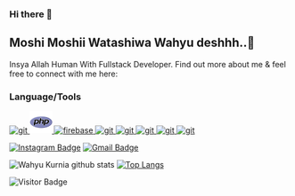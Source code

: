 ### Hi there 👋

## Moshi Moshii Watashiwa Wahyu deshhh..👋

Insya Allah Human With Fullstack Developer. Find out more about me & feel free to connect with me here:

<h3 align="left">Language/Tools</h3>
<p align="left"> 
  <a href="https://kotlinlang.org/" target="_blank"> <img src="https://www.vectorlogo.zone/logos/kotlinlang/kotlinlang-icon.svg" alt="git" width="40" height="40"/>
    <a href="https://www.php.net" target="_blank"> <img src="https://raw.githubusercontent.com/github/explore/80688e429a7d4ef2fca1e82350fe8e3517d3494d/topics/php/php.png" alt="php" width="40" height="40"/> </a>
    <a href="https://firebase.google.com/" target="_blank"> <img src="https://www.vectorlogo.zone/logos/firebase/firebase-icon.svg" alt="firebase" width="40" height="40"/> </a>
  <a href="https://www.mysql.com/" target="_blank"> <img src="https://www.vectorlogo.zone/logos/mysql/mysql-ar21.svg" alt="git" width="40" height="40"/> </a> 
  <a href="https://reactjs.org/" target="_blank"> <img src="https://www.vectorlogo.zone/logos/reactjs/reactjs-icon.svg" alt="git" width="40" height="40"/> </a>
  <a href="https://expressjs.com/" target="_blank"> <img src="https://www.vectorlogo.zone/logos/expressjs/expressjs-icon.svg" alt="git" width="40" height="40"/> </a>
  <a href="https://nodejs.org/docs/latest-v13.x/api/documentation.html" target="_blank"> <img src="https://www.vectorlogo.zone/logos/nodejs/nodejs-icon.svg" alt="git" width="40" height="40"/>
  <a href="https://www.mongodb.com/" target="_blank"> <img src="https://www.vectorlogo.zone/logos/mongodb/mongodb-icon.svg" alt="git" width="40" height="40"/>
  </a>
  
</p>

[![Instagram Badge](https://img.shields.io/badge/-_wahyukurnia-ff69b4?style=flat-square&logo=instagram&logoColor=white&link=https://instagram.com/_wahyukurnia/)](https://instagram.com/_wahyukurnia)
[![Gmail Badge](https://img.shields.io/badge/-wahyukurnia321123@gmail.com-c14438?style=flat-square&logo=Gmail&logoColor=blue&link=mailto:wahyukurnia321123@gmail.com)](mailto:wahyukurnia321123@gmail.com)

![Wahyu Kurnia github stats](https://github-readme-stats.vercel.app/api?username=wahyukurniaa&show_icons=true&theme=react) [![Top Langs](https://github-readme-stats.vercel.app/api/top-langs/?username=wahyukurniaa&layout=compact&show_icons=true&theme=react)](https://github.com/wahyukurniaa/github-readme-stats) 

![Visitor Badge](https://visitor-badge.laobi.icu/badge?page_id=wahyukurniaa)
